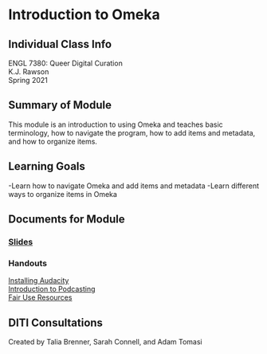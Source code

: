 # Introduction to Omeka


## Individual Class Info
ENGL 7380: Queer Digital Curation
<br>
K.J. Rawson
<br>
Spring 2021
<br>

## Summary of Module
This module is an introduction to using Omeka and teaches basic terminology, how to navigate the program, how to add items and metadata, and how to organize items.

## Learning Goals
-Learn how to navigate Omeka and add items and metadata
-Learn different ways to organize items in Omeka

## Documents for Module

### [Slides](https://github.com/NULabNortheastern/digitalassignmentshowcase/blob/master/podcasting/history_information-spring2021-cain/Slides.pdf)

### Handouts
[Installing Audacity](https://github.com/NULabNortheastern/digitalassignmentshowcase/blob/master/podcasting/history_information-spring2021-cain/handout-install_audacity.pdf)
<br>
[Introduction to Podcasting](https://github.com/NULabNortheastern/digitalassignmentshowcase/blob/master/podcasting/history_information-spring2021-cain/handout-intro_to_audacity.pdf)
<br>
[Fair Use Resources](https://github.com/NULabNortheastern/digitalassignmentshowcase/blob/master/podcasting/history_information-spring2021-cain/handout-fair_use_resources.pdf)

## DITI Consultations
Created by Talia Brenner, Sarah Connell, and Adam Tomasi

